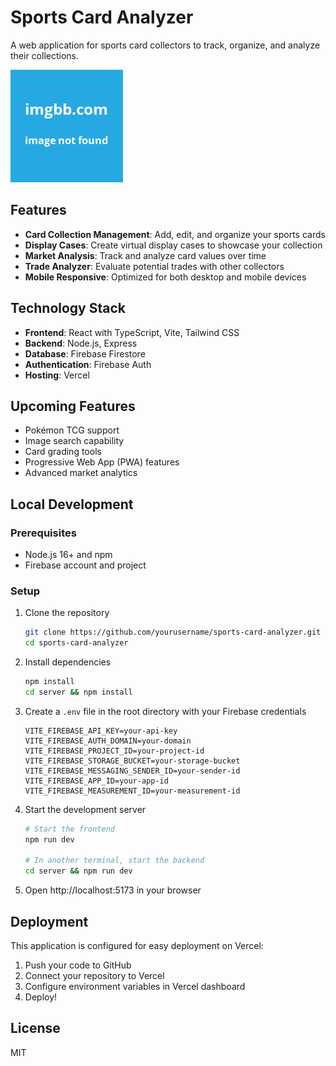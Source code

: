 # Sports Card Analyzer

A web application for sports card collectors to track, organize, and analyze their collections.

![Sports Card Analyzer](public/chart-logo-new.png)

## Features

- **Card Collection Management**: Add, edit, and organize your sports cards
- **Display Cases**: Create virtual display cases to showcase your collection
- **Market Analysis**: Track and analyze card values over time
- **Trade Analyzer**: Evaluate potential trades with other collectors
- **Mobile Responsive**: Optimized for both desktop and mobile devices

## Technology Stack

- **Frontend**: React with TypeScript, Vite, Tailwind CSS
- **Backend**: Node.js, Express
- **Database**: Firebase Firestore
- **Authentication**: Firebase Auth
- **Hosting**: Vercel

## Upcoming Features

- Pokémon TCG support
- Image search capability
- Card grading tools
- Progressive Web App (PWA) features
- Advanced market analytics

## Local Development

### Prerequisites

- Node.js 16+ and npm
- Firebase account and project

### Setup

1. Clone the repository
   ```bash
   git clone https://github.com/yourusername/sports-card-analyzer.git
   cd sports-card-analyzer
   ```

2. Install dependencies
   ```bash
   npm install
   cd server && npm install
   ```

3. Create a `.env` file in the root directory with your Firebase credentials
   ```
   VITE_FIREBASE_API_KEY=your-api-key
   VITE_FIREBASE_AUTH_DOMAIN=your-domain
   VITE_FIREBASE_PROJECT_ID=your-project-id
   VITE_FIREBASE_STORAGE_BUCKET=your-storage-bucket
   VITE_FIREBASE_MESSAGING_SENDER_ID=your-sender-id
   VITE_FIREBASE_APP_ID=your-app-id
   VITE_FIREBASE_MEASUREMENT_ID=your-measurement-id
   ```

4. Start the development server
   ```bash
   # Start the frontend
   npm run dev
   
   # In another terminal, start the backend
   cd server && npm run dev
   ```

5. Open http://localhost:5173 in your browser

## Deployment

This application is configured for easy deployment on Vercel:

1. Push your code to GitHub
2. Connect your repository to Vercel
3. Configure environment variables in Vercel dashboard
4. Deploy!

## License

MIT 